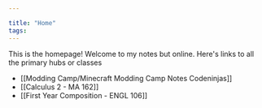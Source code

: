```yaml
---

title: "Home"
tags:
---
```

This is the homepage! Welcome to my notes but online. Here's links to all the primary hubs or classes
- [[Modding Camp/Minecraft Modding Camp Notes Codeninjas]]
- [[Calculus 2 - MA 162]]
- [[First Year Composition - ENGL 106]]